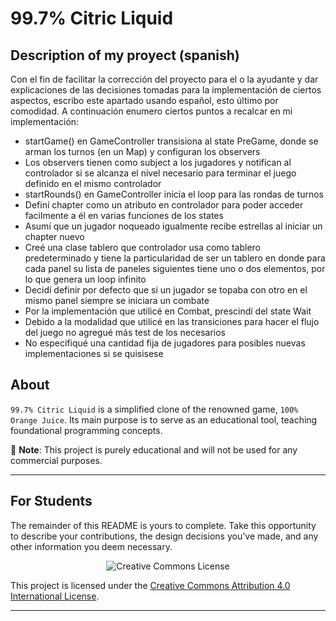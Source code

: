 # 99.7% Citric Liquid

## Description of my proyect (spanish)

Con el fin de facilitar la corrección del proyecto para el o la ayudante y dar explicaciones de 
las decisiones tomadas para la implementación de ciertos aspectos, escribo este apartado usando
español, esto último por comodidad. A continuación enumero ciertos puntos a recalcar en mi 
implementación:

- startGame() en GameController transisiona al state PreGame, donde se arman los turnos (en un Map) y 
configuran los observers
- Los observers tienen como subject a los jugadores y notifican al controlador si se alcanza el nivel
necesario para terminar el juego definido en el mismo controlador
- startRounds() en GameController inicia el loop para las rondas de turnos
- Definí chapter como un atributo en controlador para poder acceder facilmente a él en varias funciones de los states
- Asumí que un jugador noqueado igualmente recibe estrellas al iniciar un chapter nuevo 
- Creé una clase tablero que controlador usa como tablero predeterminado y tiene la particularidad de ser
un tablero en donde para cada panel su lista de paneles siguientes tiene uno o dos elementos,
por lo que genera un loop infinito
- Decidí definir por defecto que si un jugador se topaba con otro en el mismo panel siempre se iniciara un combate
- Por la implementación que utilicé en Combat, prescindí del state Wait
- Debido a la modalidad que utilicé en las transiciones para hacer el flujo del juego
no agregué más test de los necesarios
- No especifiqué una cantidad fija de jugadores para posibles nuevas implementaciones si se quisisese



## About

`99.7% Citric Liquid` is a simplified clone of the renowned game, `100% Orange Juice`. Its main
purpose is to serve as an educational tool, teaching foundational programming concepts.

📢 **Note**: This project is purely educational and will not be used for any commercial purposes.

---

## For Students

The remainder of this README is yours to complete. Take this opportunity to describe your
contributions, the design decisions you've made, and any other information you deem necessary.



<div style="text-align:center;">
    <img src="https://i.creativecommons.org/l/by/4.0/88x31.png" alt="Creative Commons License">
</div>

This project is licensed under the [Creative Commons Attribution 4.0 International License](http://creativecommons.org/licenses/by/4.0/).

---